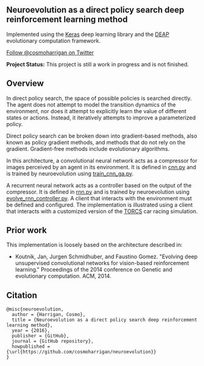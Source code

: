 ## Neuroevolution as a direct policy search deep reinforcement learning method

Implemented using the [Keras](http://keras.io/) deep learning library and the [DEAP](http://deap.readthedocs.org/en/master/) evolutionary computation framework.

[Follow @cosmoharrigan on Twitter](https://twitter.com/cosmoharrigan)

**Project Status:** This project is still a work in progress and is not finished.

## Overview

In direct policy search, the space of possible policies is searched directly. The agent does not attempt to model the transition dynamics of the environment, nor does it attempt to explicitly learn the value of different states or actions. Instead, it iteratively attempts to improve a parameterized policy.

Direct policy search can be broken down into gradient-based methods, also known as policy
gradient methods, and methods that do not rely on the gradient. Gradient-free methods include evolutionary algorithms.

In this architecture, a convolutional neural network acts as a compressor for images perceived by an agent in its environment. It is defined in [cnn.py](neuroevolution/cnn.py) and is trained by neuroevolution using [train_cnn_ga.py](neuroevolution/train_cnn_ga.py).

A recurrent neural network acts as a controller based on the output of the compressor. It is defined in [rnn.py](neuroevolution/rnn.py) and is trained by neuroevolution using [evolve_rnn_controller.py](neuroevolution/evolve_rnn_controller.py). A client that interacts with the environment must be defined and configured. The implementation is illustrated using a client that interacts with a customized version of the [TORCS](http://torcs.sourceforge.net/) car racing simulation.

## Prior work

This implementation is loosely based on the architecture described in:

- Koutnik, Jan, Jurgen Schmidhuber, and Faustino Gomez. "Evolving deep unsupervised convolutional networks for vision-based reinforcement learning." Proceedings of the 2014 conference on Genetic and evolutionary computation. ACM, 2014.

## Citation

```
@misc{neuroevolution,
  author = {Harrigan, Cosmo},
  title = {Neuroevolution as a direct policy search deep reinforcement learning method},
  year = {2016},
  publisher = {GitHub},
  journal = {GitHub repository},
  howpublished = {\url{https://github.com/cosmoharrigan/neuroevolution}}
}
```
